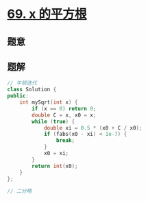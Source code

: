 #  [69. x 的平方根](https://leetcode-cn.com/problems/sqrtx/)

## 题意



## 题解



```c++
// 牛顿迭代
class Solution {
public:
    int mySqrt(int x) {
        if (x == 0) return 0;
        double C = x, x0 = x;
        while (true) {
            double xi = 0.5 * (x0 + C / x0);
            if (fabs(x0 - xi) < 1e-7) {
                break;
            }
            x0 = xi;
        }
        return int(x0);
    }
};

// 二分略
```



```python3

```

